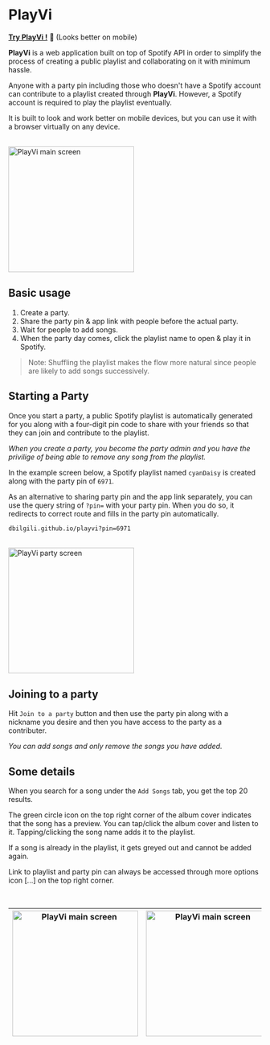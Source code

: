 # PlayVi

[__Try PlayVi !__](https://dbilgili.github.io/playvi/) 🎉 (Looks better on mobile)

__PlayVi__ is a web application built on top of Spotify API in order to simplify the process of creating a public playlist and collaborating on it with minimum hassle.

Anyone with a party pin including those who doesn't have a Spotify account can contribute to a playlist created through __PlayVi__. However, a Spotify account is required to play the playlist eventually.

It is built to look and work better on mobile devices, but you can use it with a browser virtually on any device.

<br/>

<img width="250" alt="PlayVi main screen" src="https://user-images.githubusercontent.com/22943912/62656114-cdf81800-b963-11e9-8790-d783b316b2c7.png">

## __Basic usage__

1) Create a party.
2) Share the party pin & app link with people before the actual party.
3) Wait for people to add songs.
4) When the party day comes, click the playlist name to open & play it in Spotify.

> Note: Shuffling the playlist makes the flow more natural since people are likely to add songs successively.

## __Starting a Party__

Once you start a party, a public Spotify playlist is automatically generated for you along with a four-digit pin code to share with your friends so that they can join and contribute to the playlist.

_When you create a party, you become the party admin and you have the privilige of being able to remove any song from the playlist._

In the example screen below, a Spotify playlist named `cyanDaisy` is created along with the party pin of `6971`.

As an alternative to sharing party pin and the app link separately, you can use the query string of `?pin=` with your party pin. When you do so, it redirects to correct route and fills in the party pin automatically.

`dbilgili.github.io/playvi?pin=6971`

<br/>

<img width="250" alt="PlayVi party screen" src="https://user-images.githubusercontent.com/22943912/62656582-ce44e300-b964-11e9-9fb5-a63fed891b2f.png">

## __Joining to a party__

Hit `Join to a party` button and then use the party pin along with a nickname you desire and then you have access to the party as a contributer.

_You can add songs and only remove the songs you have added._

## __Some details__

When you search for a song under the `Add Songs` tab, you get the top 20 results.

The green circle icon on the top right corner of the album cover indicates that the song has a preview. You can tap/click the album cover and listen to it. Tapping/clicking the song name adds it to the playlist.

If a song is already in the playlist, it gets greyed out and cannot be added again.

Link to playlist and party pin can always be accessed through more options icon [...] on the top right corner.

<br/>



<img width="250" alt="PlayVi main screen" src="https://user-images.githubusercontent.com/22943912/62742796-4e8c4680-ba40-11e9-85a5-97292f9016e7.png">  |  <img width="250" alt="PlayVi main screen" src="https://user-images.githubusercontent.com/22943912/62742797-4e8c4680-ba40-11e9-8450-d9608e650d55.png">
:-------------------------:|:-------------------------:

